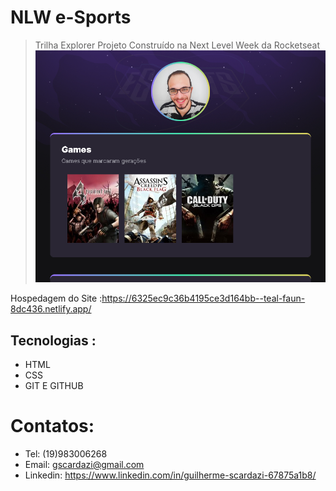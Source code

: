# NLW e-Sports 
> Trilha Explorer
Projeto Construído na Next Level Week da Rocketseat
![preview](preview.png)

Hospedagem do Site :https://6325ec9c36b4195ce3d164bb--teal-faun-8dc436.netlify.app/
## Tecnologias :
- HTML
- CSS
- GIT E GITHUB 
# Contatos:
- Tel: (19)983006268
- Email: gscardazi@gmail.com
- Linkedin: https://www.linkedin.com/in/guilherme-scardazi-67875a1b8/




